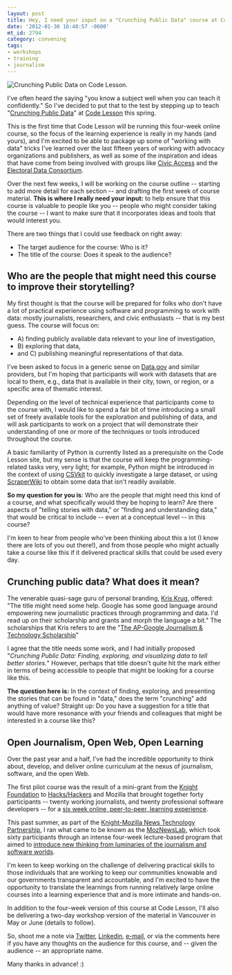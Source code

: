 ```yaml
---
layout: post
title: Hey, I need your input on a "Crunching Public Data" course at Code Lesson
date: '2012-01-30 16:48:57 -0600'
mt_id: 2794
category: convening
tags:
- workshops
- training
- journalism
---
```


<img src="https://img.skitch.com/20120130-m7jx2b3eqjd3p728de7iaby4gm.jpg" alt="Crunching Public Data on Code Lesson." />

I've often heard the saying "you know a subject well when you can teach it confidently." So I've decided to put that to the test by stepping up to teach "[Crunching Public Data](http://codelesson.com/courses/view/crunching-public-data)" at [Code Lesson](http://codelesson.com/) this spring.

This is the first time that Code Lesson will be running this four-week online course, so the focus of the learning experience is really in my hands (and yours), and I'm excited to be able to package up some of "working with data" tricks I've learned over the last fifteen years of working with advocacy organizations and publishers, as well as some of the inspiration and ideas that have come from being involved with groups like [Civic Access](http://civicaccess.ca/) and the [Electoral Data Consortium](http://www.phillipadsmith.com/2007/07/civic-data-wants-to-be-free.html).

Over the next few weeks, I will be working on the course outline -- starting to add more detail for each section -- and drafting the first week of course material. **This is where I really need your input:** to help ensure that this course is valuable to people like you -- people who might consider taking the course -- I want to make sure that it incorporates ideas and tools that would interest you.

There are two things that I could use feedback on right away:

* The target audience for the course: Who is it?
* The title of the course: Does it speak to the audience?

## Who are the people that might need this course to improve their storytelling?

My first thought is that the course will be prepared for folks who don't have a lot of practical experience using software and programming to work with data: mostly journalists, researchers, and civic enthusiasts -- that is my best guess. The course will focus on:

* A) finding publicly available data relevant to your line of investigation,
* B) exploring that data,
* and C) publishing meaningful representations of that data.

I've been asked to focus in a generic sense on [Data.gov](http://www.data.gov/) and similar providers, but I'm hoping that participants will work with datasets that are local to them, e.g., data that is available in their city, town, or region, or a specific area of thematic interest.

Depending on the level of technical experience that participants come to the course with, I would like to spend a fair bit of time introducing a small set of freely available tools for the exploration and publishing of data, and will ask participants to work on a project that will demonstrate their understanding of one or more of the techniques or tools introduced throughout the course.

A basic familiarity of Python is currently listed as a prerequisite on the Code Lesson site, but my sense is that the course will keep the programming-related tasks very, very light; for example, Python might be introduced in the context of using [CSVkit](http://csvkit.readthedocs.org/en/latest/index.html) to quickly investigate a large dataset, or using [ScraperWiki](https://scraperwiki.com/) to obtain some data that isn't readily available.

**So my question for you is**: Who are the people that might need this kind of a course, and what specifically would they be hoping to learn? Are there aspects of "telling stories with data," or "finding and understanding data," that would be critical to include -- even at a conceptual level -- in this course?

I'm keen to hear from people who've been thinking about this a lot (I know there are lots of you out there!), and from those people who might actually take a course like this if it delivered practical skills that could be used every day.

## Crunching public data? What does it mean?

The venerable quasi-sage guru of personal branding, [Kris Krug](http://www.kriskrug.com/), offered: "The title might need some help. Google has some good language around empowering new journalistic practices through programming and data. I'd read up on their scholarship and grants and morph the language a bit." The scholarships that Kris refers to are the "[The AP-Google Journalism & Technology Scholarship](http://ap-google.journalists.org/)"

I agree that the title needs some work, and I had initially proposed "_Crunching Public Data: Finding, exploring, and visualizing data to tell better stories._" However, perhaps that title doesn't quite hit the mark either in terms of being accessible to people that might be looking for a course like this.

**The question here is:** In the context of finding, exploring, and presenting the stories that can be found in "data," does the term "crunching" add anything of value? Straight up: Do you have a suggestion for a title that would have more resonance with your friends and colleagues that might be interested in a course like this?

## Open Journalism, Open Web, Open Learning

Over the past year and a half, I've had the incredible opportunity to think about, develop, and deliver online curriculum at the nexus of journalism, software, and the open Web.

The first pilot course was the result of a mini-grant from the [Knight Foundation](http://www.kriskrug.com/) to [Hacks/Hackers](http://hackshackers.com/) and Mozilla that brought together forty participants -- twenty working journalists, and twenty professional software developers -- for a [six week online, peer-to-peer, learning experience](http://archive.p2pu.org/general/open-journalism-open-web).

This past summer, as part of the [Knight-Mozilla News Technology Partnership](https://drumbeat.org/en-US/journalism/), I ran what came to be known as the [MozNewsLab](http://p2pu.org/en/groups/knight-mozilla-learning-lab/), which took sixty participants through an intense four-week lecture-based program that aimed to [introduce new thinking from luminaries of the journalism and software worlds](http://p2pu.org/en/groups/knight-mozilla-learning-lab/content/full-description/).

I'm keen to keep working on the challenge of delivering practical skills to those individuals that are working to keep our communities knowable and our governments transparent and accountable, and I'm excited to have the opportunity to translate the learnings from running relatively large online courses into a learning experience that and is more intimate and hands-on.

In addition to the four-week version of this course at Code Lesson, I'll also be delivering a two-day workshop version of the material in Vancouver in May or June (details to follow).

So, shoot me a note via [Twitter](http://twitter.com/phillipadsmith), [Linkedin](http://ca.linkedin.com/in/phillipadsmith), [e-mail](http://www.phillipadsmith.com/#contact), or via the comments here if you have any thoughts on the audience for this course, and -- given the audience -- an appropriate name.

Many thanks in advance!  :)
